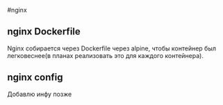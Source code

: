 #nginx
## nginx Dockerfile
Nginx собирается через Dockerfile через alpine, чтобы контейнер был легковеснее(в планах реализовать это для каждого контейнера).
## nginx config
Добавлю инфу позже
